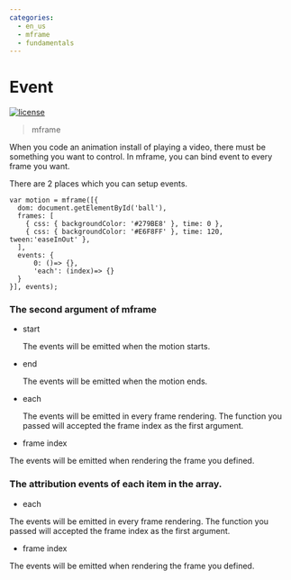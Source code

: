 ```yaml
---
categories:
  - en_us
  - mframe
  - fundamentals
---
```

# Event

[![license](https://img.shields.io/github/license/momentum-design/momentum-ui.svg?color=blueviolet)](https://github.com/momentum-design/momentum-ui/blob/master/charts/LICENSE)

> mframe

When you code an animation install of playing a video, there must be something you want to control. In mframe, you can bind event to every frame you want.

There are 2 places which you can setup events.

```
var motion = mframe([{
  dom: document.getElementById('ball'),
  frames: [
    { css: { backgroundColor: '#279BE8' }, time: 0 },
    { css: { backgroundColor: '#E6F8FF' }, time: 120, tween:'easeInOut' },
  ],
  events: {
      0: ()=> {},
      'each': (index)=> {}
  }
}], events);
```

### The second argument of mframe

+ start

    The events will be emitted when the motion starts.

+ end

    The events will be emitted when the motion ends.

+ each

    The events will be emitted in every frame rendering. The function you passed will accepted the frame index as the first argument.

+ frame index

The events will be emitted when rendering the frame you defined.

### The attribution events of each item in the array.

+ each

The events will be emitted in every frame rendering. The function you passed will accepted the frame index as the first argument.

+ frame index

The events will be emitted when rendering the frame you defined.

